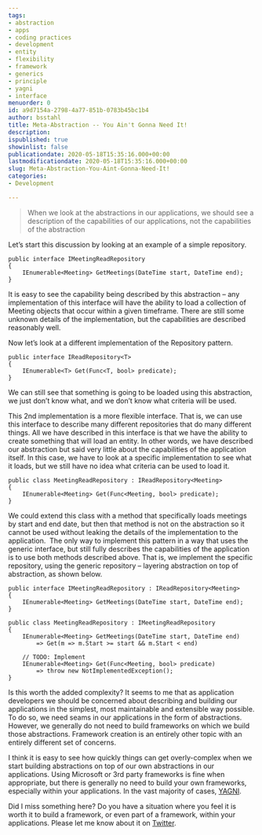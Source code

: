 ```yaml
---
tags:
- abstraction
- apps
- coding practices
- development
- entity
- flexibility
- framework
- generics
- principle
- yagni
- interface
menuorder: 0
id: a9d7154a-2798-4a77-851b-0783b45bc1b4
author: bsstahl
title: Meta-Abstraction -- You Ain't Gonna Need It!
description: 
ispublished: true
showinlist: false
publicationdate: 2020-05-18T15:35:16.000+00:00
lastmodificationdate: 2020-05-18T15:35:16.000+00:00
slug: Meta-Abstraction-You-Aint-Gonna-Need-It!
categories:
- Development

---
```

> When we look at the abstractions in our applications, we should see a description of the capabilities of our applications, not the capabilities of the abstraction

Let’s start this discussion by looking at an example of a simple repository.

    public interface IMeetingReadRepository 
    { 
    	IEnumerable<Meeting> GetMeetings(DateTime start, DateTime end); 
    }

It is easy to see the capability being described by this abstraction – any implementation of this interface will have the ability to load a collection of Meeting objects that occur within a given timeframe. There are still some unknown details of the implementation, but the capabilities are described reasonably well.

Now let’s look at a different implementation of the Repository pattern.

    public interface IReadRepository<T> 
    { 
    	IEnumerable<T> Get(Func<T, bool> predicate); 
    }

We can still see that something is going to be loaded using this abstraction, we just don’t know what, and we don’t know what criteria will be used.

This 2nd implementation is a more flexible interface. That is, we can use this interface to describe many different repositories that do many different things. All we have described in this interface is that we have the ability to create something that will load an entity. In other words, we have described our abstraction but said very little about the capabilities of the application itself. In this case, we have to look at a specific implementation to see what it loads, but we still have no idea what criteria can be used to load it.

    public class MeetingReadRepository : IReadRepository<Meeting> 
    { 
    	IEnumerable<Meeting> Get(Func<Meeting, bool> predicate); 
    }

We could extend this class with a method that specifically loads meetings by start and end date, but then that method is not on the abstraction so it cannot be used without leaking the details of the implementation to the application.  The only way to implement this pattern in a way that uses the generic interface, but still fully describes the capabilities of the application is to use both methods described above. That is, we implement the specific repository, using the generic repository – layering abstraction on top of abstraction, as shown below.

    public interface IMeetingReadRepository : IReadRepository<Meeting> 
    { 
    	IEnumerable<Meeting> GetMeetings(DateTime start, DateTime end); 
    }
    
    public class MeetingReadRepository : IMeetingReadRepository
    {
    	IEnumerable<Meeting> GetMeetings(DateTime start, DateTime end) 
    		=> Get(m => m.Start >= start && m.Start < end)
    
    	// TODO: Implement
    	IEnumerable<Meeting> Get(Func<Meeting, bool> predicate)
    		=> throw new NotImplementedException();
    }

Is this worth the added complexity? It seems to me that as application developers we should be concerned about describing and building our applications in the simplest, most maintainable and extensible way possible. To do so, we need seams in our applications in the form of abstractions. However, we generally do not need to build frameworks on which we build those abstractions. Framework creation is an entirely other topic with an entirely different set of concerns.

I think it is easy to see how quickly things can get overly-complex when we start building abstractions on top of our own abstractions in our applications. Using Microsoft or 3rd party frameworks is fine when appropriate, but there is generally no need to build your own frameworks, especially within your applications. In the vast majority of cases, [YAGNI](/?tag=/yagni).

Did I miss something here? Do you have a situation where you feel it is worth it to build a framework, or even part of a framework, within your applications. Please let me know about it on [Twitter](https://twitter.com/bsstahl).